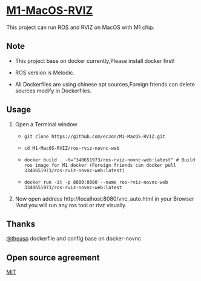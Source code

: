 # [M1-MacOS-RVIZ](https://github.com/ecJon/M1-MacOS-RVIZ)
This project can run ROS and RVIZ on MacOS with M1 chip.

## Note

* This project base on docker currently,Please install docker first!

* ROS version is Melodic.

* All Dockerfiles are using chinese apt sources,Foreign friends can delete sources modify in Dockerfiles.

## Usage

1. Open a Terminal window
    * ```git clone https://github.com/ecJon/M1-MacOS-RVIZ.git```

    * ```cd M1-MacOS-RVIZ/ros-rviz-novnc-web```

    *  ```docker build . -t="340651973/ros-rviz-novnc-web:latest" # Build ros image for M1 docker (Foreign friends can docker pull 3340651973/ros-rviz-novnc-web:latest)```

    * ```docker run -it -p 8080:8080 --name ros-rviz-novnc-web 3340651973/ros-rviz-novnc-web:latest```

3. Now open address http://localhost:8080/vnc_auto.html in your Browser !And you will run any ros tool or rivz visually.

## Thanks
[@theasp](https://github.com/theasp/docker-novnc) dockerfile and config base on docker-novnc


## Open source agreement
[MIT](https://opensource.org/licenses/mit-license.php)
